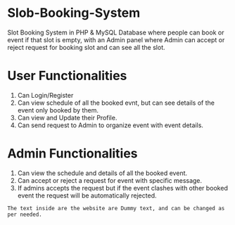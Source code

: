 # Slob-Booking-System
Slot Booking System in PHP &amp; MySQL Database where people can book or event if that slot is empty, with an Admin panel where Admin can accept or reject request for booking slot and can see all the slot.

# User Functionalities

1) Can Login/Register
2) Can view schedule of all the booked evnt, but can see details of the event only booked by them.
3) Can view and Update their Profile.
4) Can send request to Admin to organize event with event details.

# Admin Functionalities

1) Can view the schedule and details of all the booked event.
2) Can accept or reject a request for event with specific message.
3) If admins accepts the request but if the event clashes with other booked event the request will be automatically rejected.

`The text inside are the website are Dummy text, and can be changed as per needed.`
